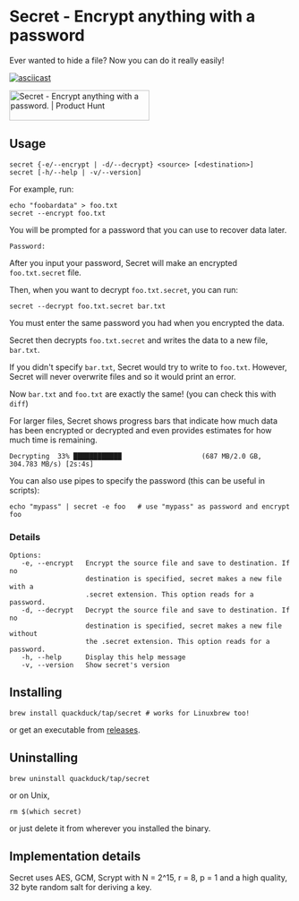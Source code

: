 # Secret - Encrypt anything with a password

Ever wanted to hide a file? Now you can do it really easily!

[![asciicast](https://asciinema.org/a/401528.svg)](https://asciinema.org/a/401528?speed=2&autoplay=1)

<a href="https://www.producthunt.com/posts/secret-2b8e7504-04e4-4a41-94bb-ae1e15ce49a5?utm_source=badge-featured&utm_medium=badge&utm_souce=badge-secret-2b8e7504-04e4-4a41-94bb-ae1e15ce49a5" target="_blank"><img src="https://api.producthunt.com/widgets/embed-image/v1/featured.svg?post_id=289364&theme=light" alt="Secret - Encrypt anything with a password. | Product Hunt" style="width: 250px; height: 54px;" width="250" height="54" /></a>

## Usage

```text
secret {-e/--encrypt | -d/--decrypt} <source> [<destination>]
secret [-h/--help | -v/--version]
```

For example, run:
```shell
echo "foobardata" > foo.txt
secret --encrypt foo.txt
```
You will be prompted for a password that you can use to recover data later.
```text
Password:
```

After you input your password, Secret will make an encrypted `foo.txt.secret` file.

Then, when you want to decrypt `foo.txt.secret`, you can run:
```shell
secret --decrypt foo.txt.secret bar.txt
```
You must enter the same password you had when you encrypted the data.

Secret then decrypts `foo.txt.secret` and writes the data to a new file, `bar.txt`.

If you didn't specify `bar.txt`, Secret would try to write to `foo.txt`. However, Secret will never overwrite files and so it would print an error.

Now `bar.txt` and `foo.txt` are exactly the same! (you can check this with `diff`)

For larger files, Secret shows progress bars that indicate how much data has been encrypted or decrypted and even provides estimates for how much time is remaining.
```text
Decrypting  33% ████████████                    (687 MB/2.0 GB, 304.783 MB/s) [2s:4s]
```

You can also use pipes to specify the password (this can be useful in scripts):

```shell
echo "mypass" | secret -e foo   # use "mypass" as password and encrypt foo
```

### Details
```text
Options:
   -e, --encrypt   Encrypt the source file and save to destination. If no
                   destination is specified, secret makes a new file with a
                   .secret extension. This option reads for a password.
   -d, --decrypt   Decrypt the source file and save to destination. If no
                   destination is specified, secret makes a new file without
                   the .secret extension. This option reads for a password.
   -h, --help      Display this help message
   -v, --version   Show secret's version
```

## Installing

```shell
brew install quackduck/tap/secret # works for Linuxbrew too!
```
or get an executable from [releases](https://github.com/quackduck/secret/releases).

## Uninstalling
```shell
brew uninstall quackduck/tap/secret
```
or on Unix,
```shell
rm $(which secret)
```
or just delete it from wherever you installed the binary.

## Implementation details

Secret uses AES, GCM, Scrypt with N = 2^15, r = 8, p = 1 and a high quality, 32 byte random salt for deriving a key.
